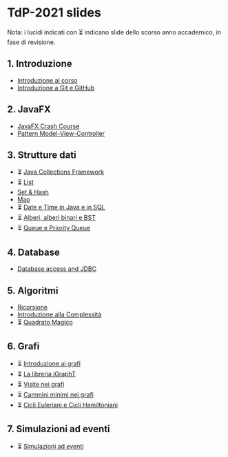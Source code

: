 # TdP-2021 slides

Nota: i lucidi indicati con ⏳ indicano slide dello scorso anno accademico, in fase di revisione.

## 1. Introduzione

* [Introduzione al corso](01-01-introduzione_2021.pdf)
* [Introduzione a Git e GitHub](01-02-Git-quickintro.pdf)

## 2. JavaFX

* [JavaFX Crash Course](02-01-javafx-crashcourse.pdf)
* [Pattern Model-View-Controller](02-02-javafx-mvc-pattern.pdf)

## 3. Strutture dati

* ⏳ [Java Collections Framework](03-01-JavaCollectionFramework.pdf)
* ⏳ [List](03-02-Lists.pdf)
* [Set & Hash](03-03-Sets&Hash.pdf)
* [Map](03-04-Map.pdf)
* ⏳ [Date e Time in Java e in SQL](03-05-JavaDatesTimes.pdf)
* ⏳ [Alberi, alberi binari e BST](03-06-Trees-BTrees.pdf)
* ⏳ [Queue e Priority Queue](03-07-Queue.pdf)

## 4. Database

* [Database access and JDBC](04-01-jdbc-dao.pdf)

## 5. Algoritmi

* [Ricorsione](05-01-recursion.pdf)
* [Introduzione alla Complessità](05-02-complexity.pdf)
* ⏳ [Quadrato Magico](05-03-magic_square.pdf)

## 6. Grafi

* ⏳ [Introduzione ai grafi](06-01-intro-graphs.pdf)
* ⏳ [La libreria jGraphT](06-02-jGraphT-library.pdf)
* ⏳ [Visite nei grafi](06-03-graphs-visits.pdf)
* ⏳ [Cammini minimi nei grafi](06-04-graphs-shortestpaths.pdf)
* ⏳ [Cicli Euleriani e Cicli Hamiltoniani](06-05-graph-cycles.pdf)

## 7. Simulazioni ad eventi

* ⏳ [Simulazioni ad eventi](07-01-simulation.pdf)

